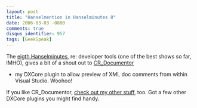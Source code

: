 ```yaml
---
layout: post
title: "Hanselmention in Hanselminutes 8"
date: 2006-03-03 -0800
comments: true
disqus_identifier: 957
tags: [GeekSpeak]
---
```

The [eigth
Hanselminutes](http://www.hanselminutes.com/default.aspx?showID=9), re:
developer tools (one of the best shows so far, IMHO), gives a bit of a
shout out to
[CR\_Documentor](/archive/2004/11/15/cr_documentor-the-documentor-plug-in-for-dxcore.aspx)
- my DXCore plugin to allow preview of XML doc comments from within
Visual Studio. Woohoo!

 If you like CR\_Documentor, [check out my other stuff](/), too. Got a
few other DXCore plugins you might find handy.
